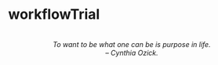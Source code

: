 # workflowTrial
<!-- QUOTE:START -->
<a href="https://github.com/jhamadhav/quote-workflow" style="text-decoration:none;color:inherit;"><p align="center"><br><i>To want to be what one can be is purpose in life.</i><br><i>– Cynthia Ozick.</i><br></p></a>
<!-- QUOTE:END -->

